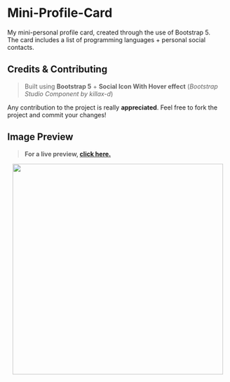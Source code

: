 # Mini-Profile-Card

My mini-personal profile card, created through the use of Bootstrap 5.<br/>
The card includes a list of programming languages + personal social contacts.

## Credits & Contributing

> Built using <b>Bootstrap 5</b> + <b>Social Icon With Hover effect</b> (<i>Bootstrap Studio Component by killax-d</i>)

Any contribution to the project is really <b>appreciated</b>. Feel free to fork the project and commit your changes!<br/>

## Image Preview
> <b>For a live preview, <a href="https://card.nheatyon.com">click here.</a></b>
<p align="center">
  <img src="https://i.imgur.com/GaF4ej1.png" width="480" heigth="480">
</p>
